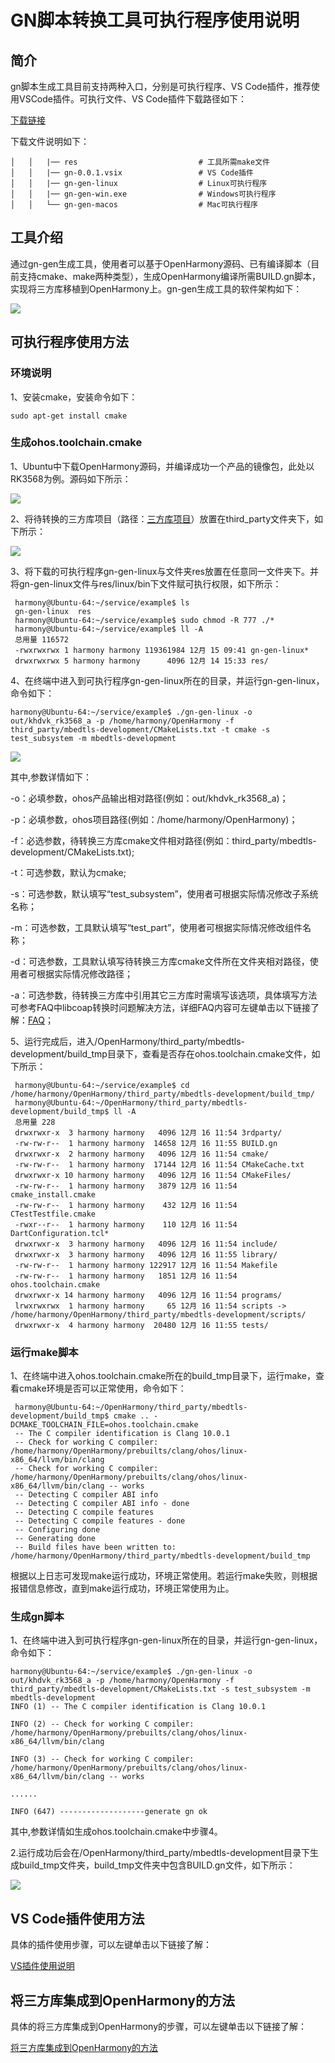 # GN脚本转换工具可执行程序使用说明
## 简介

gn脚本生成工具目前支持两种入口，分别是可执行程序、VS Code插件，推荐使用VSCode插件。可执行文件、VS Code插件下载路径如下：

[下载链接](http://ftpkaihongdigi.i234.me:5000/fsdownload/1OjtRhtGf/gn-gen-0.0.1)

下载文件说明如下：

	│   │   |── res                           # 工具所需make文件
	│   │   |── gn-0.0.1.vsix                 # VS Code插件
	│   │   |── gn-gen-linux                  # Linux可执行程序 
	│   │   |── gn-gen-win.exe                # Windows可执行程序    
	│   │   └── gn-gen-macos                  # Mac可执行程序                

## 工具介绍

通过gn-gen生成工具，使用者可以基于OpenHarmony源码、已有编译脚本（目前支持cmake、make两种类型），生成OpenHarmony编译所需BUILD.gn脚本，实现将三方库移植到OpenHarmony上。gn-gen生成工具的软件架构如下：

![](./../figures/gn_framework.png)

## 可执行程序使用方法

### 环境说明

1、安装cmake，安装命令如下：

	sudo apt-get install cmake

### 生成ohos.toolchain.cmake

1、Ubuntu中下载OpenHarmony源码，并编译成功一个产品的镜像包，此处以RK3568为例。源码如下所示：

![](./../figures/pic-openharmony.png)

2、将待转换的三方库项目（路径：[三方库项目](https://gitee.com/openharmony/third_party_mbedtls)）放置在third_party文件夹下，如下所示：

![](./../figures/pic-mbedtls-development.png)

3、将下载的可执行程序gn-gen-linux与文件夹res放置在任意同一文件夹下。并将gn-gen-linux文件与res/linux/bin下文件赋可执行权限，如下所示：

	 harmony@Ubuntu-64:~/service/example$ ls
	 gn-gen-linux  res
	 harmony@Ubuntu-64:~/service/example$ sudo chmod -R 777 ./*
	 harmony@Ubuntu-64:~/service/example$ ll -A
	 总用量 116572
	 -rwxrwxrwx 1 harmony harmony 119361984 12月 15 09:41 gn-gen-linux*
	 drwxrwxrwx 5 harmony harmony      4096 12月 14 15:33 res/

4、在终端中进入到可执行程序gn-gen-linux所在的目录，并运行gn-gen-linux，命令如下：

	harmony@Ubuntu-64:~/service/example$ ./gn-gen-linux -o out/khdvk_rk3568_a -p /home/harmony/OpenHarmony -f third_party/mbedtls-development/CMakeLists.txt -t cmake -s test_subsystem -m mbedtls-development

![](./../figures/pic-generate-command.png)

其中,参数详情如下：

  -o：必填参数，ohos产品输出相对路径(例如：out/khdvk_rk3568_a)；

  -p：必填参数，ohos项目路径(例如：/home/harmony/OpenHarmony)；

  -f：必选参数，待转换三方库cmake文件相对路径(例如：third_party/mbedtls-development/CMakeLists.txt);

  -t：可选参数，默认为cmake;

  -s：可选参数，默认填写“test_subsystem”，使用者可根据实际情况修改子系统名称；

  -m：可选参数，工具默认填写“test_part”，使用者可根据实际情况修改组件名称；

  -d：可选参数，工具默认填写待转换三方库cmake文件所在文件夹相对路径，使用者可根据实际情况修改路径；

  -a：可选参数，待转换三方库中引用其它三方库时需填写该选项，具体填写方法可参考FAQ中libcoap转换时问题解决方法，详细FAQ内容可左键单击以下链接了解：[FAQ](https://gitee.com/openharmony/napi_generator/blob/master/hdc/gn/FAQ.md)；

5、运行完成后，进入/OpenHarmony/third_party/mbedtls-development/build_tmp目录下，查看是否存在ohos.toolchain.cmake文件，如下所示：

	 harmony@Ubuntu-64:~/service/example$ cd /home/harmony/OpenHarmony/third_party/mbedtls-development/build_tmp/
	 harmony@Ubuntu-64:~/OpenHarmony/third_party/mbedtls-development/build_tmp$ ll -A
	 总用量 228
	 drwxrwxr-x  3 harmony harmony   4096 12月 16 11:54 3rdparty/
	 -rw-rw-r--  1 harmony harmony  14658 12月 16 11:55 BUILD.gn
	 drwxrwxr-x  2 harmony harmony   4096 12月 16 11:54 cmake/
	 -rw-rw-r--  1 harmony harmony  17144 12月 16 11:54 CMakeCache.txt
	 drwxrwxr-x 10 harmony harmony   4096 12月 16 11:54 CMakeFiles/
	 -rw-rw-r--  1 harmony harmony   3879 12月 16 11:54 cmake_install.cmake
	 -rw-rw-r--  1 harmony harmony    432 12月 16 11:54 CTestTestfile.cmake
	 -rwxr--r--  1 harmony harmony    110 12月 16 11:54 DartConfiguration.tcl*
	 drwxrwxr-x  3 harmony harmony   4096 12月 16 11:54 include/
	 drwxrwxr-x  3 harmony harmony   4096 12月 16 11:55 library/
	 -rw-rw-r--  1 harmony harmony 122917 12月 16 11:54 Makefile
	 -rw-rw-r--  1 harmony harmony   1851 12月 16 11:54 ohos.toolchain.cmake
	 drwxrwxr-x 14 harmony harmony   4096 12月 16 11:54 programs/
	 lrwxrwxrwx  1 harmony harmony     65 12月 16 11:54 scripts -> /home/harmony/OpenHarmony/third_party/mbedtls-development/scripts/
	 drwxrwxr-x  4 harmony harmony  20480 12月 16 11:55 tests/

### 运行make脚本

1、在终端中进入ohos.toolchain.cmake所在的build_tmp目录下，运行make，查看cmake环境是否可以正常使用，命令如下：

	 harmony@Ubuntu-64:~/OpenHarmony/third_party/mbedtls-development/build_tmp$ cmake .. -DCMAKE_TOOLCHAIN_FILE=ohos.toolchain.cmake
	 -- The C compiler identification is Clang 10.0.1
	 -- Check for working C compiler: /home/harmony/OpenHarmony/prebuilts/clang/ohos/linux-x86_64/llvm/bin/clang
	 -- Check for working C compiler: /home/harmony/OpenHarmony/prebuilts/clang/ohos/linux-x86_64/llvm/bin/clang -- works
	 -- Detecting C compiler ABI info
	 -- Detecting C compiler ABI info - done
	 -- Detecting C compile features
	 -- Detecting C compile features - done
	 -- Configuring done
	 -- Generating done
	 -- Build files have been written to: /home/harmony/OpenHarmony/third_party/mbedtls-development/build_tmp

根据以上日志可发现make运行成功，环境正常使用。若运行make失败，则根据报错信息修改，直到make运行成功，环境正常使用为止。

### 生成gn脚本

1、在终端中进入到可执行程序gn-gen-linux所在的目录，并运行gn-gen-linux，命令如下：

	harmony@Ubuntu-64:~/service/example$ ./gn-gen-linux -o out/khdvk_rk3568_a -p /home/harmony/OpenHarmony -f  third_party/mbedtls-development/CMakeLists.txt -s test_subsystem -m mbedtls-development
	INFO (1) -- The C compiler identification is Clang 10.0.1
	
	INFO (2) -- Check for working C compiler: /home/harmony/OpenHarmony/prebuilts/clang/ohos/linux-x86_64/llvm/bin/clang
	
	INFO (3) -- Check for working C compiler: /home/harmony/OpenHarmony/prebuilts/clang/ohos/linux-x86_64/llvm/bin/clang -- works
	
	......
	
	INFO (647) -------------------generate gn ok

其中,参数详情如生成ohos.toolchain.cmake中步骤4。

2.运行成功后会在/OpenHarmony/third_party/mbedtls-development目录下生成build_tmp文件夹，build_tmp文件夹中包含BUILD.gn文件，如下所示：

![](./../figures/pic-build-tmp.png)

## VS Code插件使用方法

具体的插件使用步骤，可以左键单击以下链接了解：

[VS插件使用说明](https://gitee.com/openharmony/napi_generator/tree/master/hdc/gn/gn_vs_plugin/docs/INSTRUCTION_ZH.md)

## 将三方库集成到OpenHarmony的方法

具体的将三方库集成到OpenHarmony的步骤，可以左键单击以下链接了解：

[将三方库集成到OpenHarmony的方法](https://gitee.com/openharmony/napi_generator/tree/master/hdc/gn/docs/ENSEMBLE_METHOD_ZH.md)
